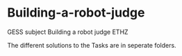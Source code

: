# Building-a-robot-judge
GESS subject Building a robot judge ETHZ

The different solutions to the Tasks are in seperate folders.

